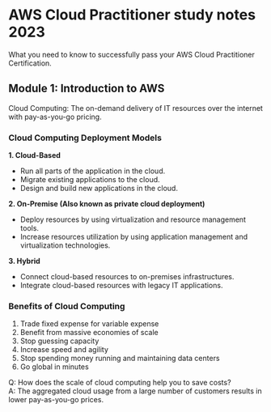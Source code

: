 # AWS Cloud Practitioner study notes 2023
What you need to know to successfully pass your AWS Cloud Practitioner Certification.

## Module 1: Introduction to AWS
Cloud Computing: The on-demand delivery of IT resources over the internet with pay-as-you-go pricing.

### Cloud Computing Deployment Models

**1. Cloud-Based**
* Run all parts of the application in the cloud.
* Migrate existing applications to the cloud.
* Design and build new applications in the cloud.

**2. On-Premise (Also known as private cloud deployment)**

* Deploy resources by using virtualization and resource management tools.
* Increase resources utilization by using application management and virtualization technologies.

**3. Hybrid**

* Connect cloud-based resources to on-premises infrastructures.
* Integrate cloud-based resources with legacy IT applications.


### Benefits of Cloud Computing

1. Trade fixed expense for variable expense 
2. Benefit from massive economies of scale
3. Stop guessing capacity
4. Increase speed and agility
5. Stop spending money running and maintaining data centers
6. Go global in minutes

Q: How does the scale of cloud computing help you to save costs?  
A: The aggregated cloud usage from a large number of customers results in lower pay-as-you-go prices.
